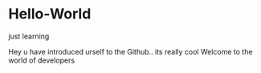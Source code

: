 # Hello-World
just learning 

Hey u have introduced urself to the Github.. its really cool
Welcome to the world of developers
